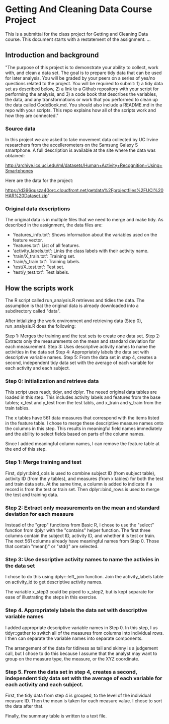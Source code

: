 # Getting And Cleaning Data Course Project


This is a submittal for the class project for Getting and Cleaning Data course. This document starts with a restatement of the assignment. ...

## Introduction and background

"The purpose of this project is to demonstrate your ability to collect, work with, and clean a data set. The goal is to prepare tidy data that can be used for later analysis. You will be graded by your peers on a series of yes/no questions related to the project. You will be required to submit: 1) a tidy data set as described below, 2) a link to a Github repository with your script for performing the analysis, and 3) a code book that describes the variables, the data, and any transformations or work that you performed to clean up the data called CodeBook.md. You should also include a README.md in the repo with your scripts. This repo explains how all of the scripts work and how they are connected."

### Source data
In this project we are asked to take movement data collected by UC Irvine researchers from the accellerometers on the Samsung Galaxy S smartphone. A full description is available at the site where the data was obtained:

http://archive.ics.uci.edu/ml/datasets/Human+Activity+Recognition+Using+Smartphones

Here are the data for the project:

https://d396qusza40orc.cloudfront.net/getdata%2Fprojectfiles%2FUCI%20HAR%20Dataset.zip"

### Original data descriptions
The original data is in multiple files that we need to merge and make tidy. As described in the assignment, the data files are: 

* 'features_info.txt': Shows information about the variables used on the feature vector.
* 'features.txt': List of all features.
* 'activity_labels.txt': Links the class labels with their activity name.
* 'train/X_train.txt': Training set.
* 'train/y_train.txt': Training labels.
* 'test/X_test.txt': Test set.
* 'test/y_test.txt': Test labels.

## How the scripts work
The R script called run_analysis.R retrieves and tidies the data. The assumption is that the original data is already downloaded into a subdirectory called "data".

After intializing the work environment and retrieving data (Step 0), run_analysis.R does the following:

Step 1: Merges the training and the test sets to create one data set.
Step 2: Extracts only the measurements on the mean and standard deviation for each measurement.
Step 3: Uses descriptive activity names to name the activities in the data set
Step 4: Appropriately labels the data set with descriptive variable names.
Step 5: From the data set in step 4, creates a second, independent tidy data set with the average of each variable for each activity and each subject.

### Step 0: Initialization and retrieve data
This script uses readr, tidyr, and dplyr. The neeed original data tables are loaded in this step. This includes activity labels and features from the base tables; x_test and y_test from the test tabls, and x_train and y_train from the train tables.

The x tables have 561 data measures that correspond with the items listed in the feature table. I chose to merge these descriptive measure names onto the columns in this step. This results in meaningful field names immediately and the ability to select fields based on parts of the column names.

Since I added meaningful column names, I can remove the feature table at the end of this step. 

### Step 1: Merge training and test

First, dplyr::bind_cols is used to combine subject ID (from subject table), activity ID (from the y tables), and measures (from x tables) 
for both the test and train data sets. At the same time, a column is added to indicate if a record is from the test or train set. Then dplyr::bind_rows is used to merge the test and training data.

### Step 2: Extract only measurements on the mean and standard deviation for each measure

Instead of the "grep" functions from Basic R, I chose to use the "select" function from dplyr with the "contains" helper function. The first three columns contain the subject ID, activity ID, and whether it is test or train. The next 561 columns already have meaningful names from Step 0. Those that contain "mean()" or "std()" are selected.

### Step 3: Use descriptive activity names to name the activies in the data set

I chose to do this using dplyr::left_join function. Join the activity_labels table on activity_id to get descriptive activity names.

The variable x_step3 could be piped to x_step2, but is kept separate for ease of illustrating the steps in this exercise.  

### Step 4. Appropriately labels the data set with descriptive variable names

I added appropriate descriptive variable names in Step 0. In this step, I us tidyr::gather to switch all of the measures from columns into individual rows. I then can separate the variable names into separate components. 

The arrangement of the data for tidiness as tall and skinny is a judgement call, but I chose to do this because I assume that the analyst may want to group on the measure type, the measure, or the XYZ coordinate. 

### Step 5. From the data set in step 4, creates a second, independent tidy data set with the average of each variable for each activity and each subject.

First, the tidy data from step 4 is grouped, to the level of the individual measure ID. Then the mean is taken for each measure value. I chose to sort the data after that.

Finally, the summary table is written to a text file.